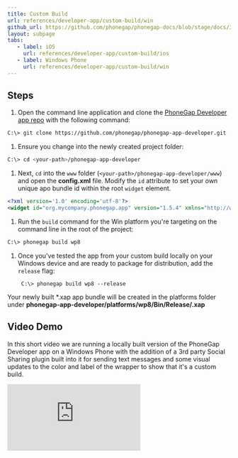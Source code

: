 ```yaml
---
title: Custom Build
url: references/developer-app/custom-build/win
github_url: https://github.com/phonegap/phonegap-docs/blob/stage/docs/3-references/developer-app/6-custom-build/win-custom-build.html.md
layout: subpage
tabs:
   - label: iOS
     url: references/developer-app/custom-build/ios
   - label: Windows Phone
     url: references/developer-app/custom-build/win
---
```


## Steps

1. Open the command line application and clone the [PhoneGap Developer app repo](https://github.com/phonegap/phonegap-app-developer) with the following command:

  ```bash
  C:\> git clone https://github.com/phonegap/phonegap-app-developer.git
  ```

1. Ensure you change into the newly created project folder:

  ```bash
  C:\> cd <your-path>/phonegap-app-developer
  ```

1. Next, `cd` into the `www` folder (`<your-path>/phonegap-app-developer/www`) and open the **config.xml** file.  Modify the `id` attribute to set your own unique apo bundle id within the root `widget` element.

  ```xml
  <?xml version='1.0' encoding='utf-8'?>
  <widget id="org.mycompany.phonegap.app" version="1.5.4" xmlns="http://www.w3.org/ns/widgets" xmlns:gap="http://phonegap.com/ns/1.0">
  ```

1. Run the `build` command for the Win platform you're targeting on the command line in the root of the project:

  ```bash
  C:\> phonegap build wp8
  ```

1. Once you've tested the app from your custom build locally on your Windows device and are ready to package for distribution, add the `release` flag:

        C:\> phonegap build wp8 --release

  Your newly built *.xap app bundle will be created in the platforms folder under **phonegap-app-developer/platforms/wp8/Bin/Release/<your-bundle-id>.xap**

## Video Demo

In this short video we are running a locally built version of the PhoneGap Developer app on a Windows Phone with the addition of a 3rd party Social Sharing plugin built into it for sending text messages and some visual updates to the color and label of the wrapper to show that it's a custom build.

<div class="video-wrapper">
  <iframe src="https://www.youtube.com/embed/_IfMzntPAus" frameborder="0" allowfullscreen></iframe>
</div>
